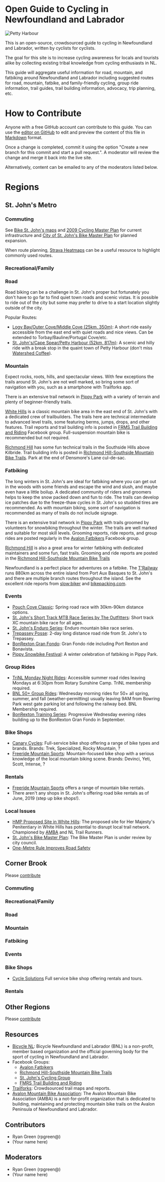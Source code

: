 # Open Guide to Cycling in Newfoundland and Labrador
![Petty Harbour](/images/pettyharbour.jpg)

This is an open-source, crowdsourced guide to cycling in Newfoundland and Labrador, written by cyclists for cyclists.

The goal for this site is to increase cycling awareness for locals and tourists alike by collecting existing tribal knowledge from cycling enthusiasts in NL.

This guide will aggregate useful information for road, mountain, and fatbiking around Newfoundland and Labrador including suggested routes for road, mountain, fatbike, and family-friendly cycling, group ride information, trail guides, trail building information, advocacy, trip planning, etc. 

# How to Contribute
Anyone with a free GitHub account can contribute to this guide. You can use the [editor on GitHub](https://github.com/rpgreen/nl-cycling/edit/master/index.md) to edit and preview the content of this file in [Markdown](https://guides.github.com/features/mastering-markdown/) format.

Once a change is completed, commit it using the option "Create a new branch for this commit and start a pull request.". A moderator will review the change and merge it back into the live site.

Alternatively, content can be emailed to any of the moderators listed below.

# Regions

## St. John's Metro

### Commuting
See [Bike St. John's maps](http://www.bikestjohns.ca/maps/) and [2009 Cycling Master Plan](https://www.stjohns.ca/sites/default/files/files/publication/Cycling%20Master%20plan%5B1%5D_0.pdf) for current infrastructure and [City of St. John's Bike Master Plan](https://www.engagestjohns.ca/6586/documents/16412) for planned expansion.

When route planning, [Strava Heatmaps](https://www.strava.com/heatmap#13.59/-52.73183/47.57971/hot/ride) can be a useful resource to highlight commonly used routes.

### Recreational/Family

### Road
Road biking can be a challenge in St. John's proper but fortunately you don't have to go far to find quiet town roads and scenic vistas. It is possible to ride out of the city but some may prefer to drive to a start location slightly outside of the city.

Popular Routes:
- [Logy Bay/Outer Cove/Middle Cove (25km, 350m)](https://www.strava.com/activities/2410225415): A short ride easily accessible from the east end with quiet roads and nice views. Can be extended to Torbay/Bauline/Portugal Cove/etc.
- [St. John's/Cape Spear/Petty Harbour (52km, 817m)](https://ridewithgps.com/routes/11613065): A scenic and hilly ride with a break stop in the quaint town of Petty Harbour (don't miss [Watershed Coffee](https://www.facebook.com/watershedcoffeeshop/)).

### Mountain
Expect rocks, roots, hills, and spectacular views. With few exceptions the trails around St. John's are not well marked, so bring some sort of navigation with you, such as a smartphone with Trailforks app.

There is an extensive trail network in [Pippy Park](https://www.trailforks.com/region/pippy-park/) with a variety of terrain and plenty of beginner-friendly trails.

[White Hills](https://www.trailforks.com/region/white-hills/) is a classic mountain bike area in the east end of St. John's with a dedicated crew of trailbuilders. The trails here are technical intermediate to advanced level trails, some featuring berms, jumps, drops, and other features. Trail reports and trail building info is posted in [FRMS Trail Building and Riding](https://www.facebook.com/groups/833332940068319/) Facebook group. Full-suspension mountain bike is recommended but not required.

[Richmond Hill](https://www.trailforks.com/region/richmond-hill-13822/) has some fun technical trails in the Southside Hills above Kilbride. Trail building info is posted in [Richmond Hill-Southside Mountain Bike Trails](https://www.facebook.com/groups/487348724623180/). Park at the end of Densmore's Lane cul-de-sac.

### Fatbiking
The long winters in St. John's are ideal for fatbiking where you can get out in the woods with some friends and escape the wind and slush, and maybe even have a little boilup. A dedicated community of riders and groomers helps to keep the snow packed down and fun to ride. The trails can develop ice patches due to the freeze-thaw cycles in St. John's so studded tires are recommended. As with mountain biking, some sort of navigation is recommended as many of trails do not include signage.

There is an extensive trail network in [Pippy Park](https://www.trailforks.com/region/pippy-park/) with trails groomed by volunteers for snowbiking throughout the winter. The trails are well marked and suitable for most skill levels. Grooming reports, ride reports, and group rides are posted regularly in the [Avalon Fatbikers](https://www.facebook.com/groups/217745801944217/)
 Facebook group.

[Richmond Hill](https://www.trailforks.com/region/richmond-hill-13822/) is also a great area for winter fatbiking with dedicated maintainers and some fun, fast trails. Grooming and ride reports are posted in the [Richmond Hill-Southside Mountain Bike Trails](https://www.facebook.com/groups/487348724623180/)

Newfoundland is a perfect place for adventures on a fatbike. The [T'Railway](https://www.trailway.ca/) runs 880km across the entire island from Port Aux Basques to St. John's and there are multiple branch routes throughout the island. See the excellent ride reports from [slow:biker](https://theslowbiker.wordpress.com/) and [bikepacking.com](https://bikepacking.com/routes/newfoundland-trailway/).

### Events
- [Pouch Cove Classic](https://www.facebook.com/Pouch-Cove-Classic-Road-Bike-Race-2389591537944614): Spring road race with 30km-90km distance options.
- [St. John's Short Track MTB Race Series by The Outfitters](https://www.facebook.com/SJShortTrack/): Short track XC mountain bike race for all ages.
- [St. John's Enduro Series](https://www.facebook.com/SJES19/): Enduro mountain bike race series.
- [Trepassey Posse](https://www.facebook.com/groups/2074198909535988/): 2-day long distance road ride from St. John's to Trepassey.
- [BonRexton Gran Fondo](https://www.facebook.com/BonRextonFondo/): Gran Fondo ride including Port Rexton and Bonavista.
- [Pippy Snowbike Festival](https://www.facebook.com/pippysnowbike/): A winter celebration of fatbiking in Pippy Park.

### Group Rides
- [TriNL Monday Night Rides](https://www.trinl.com/events/): Accessible summer road rides leaving Mondays at 6:30pm from Rotary Sunshine Camp. TriNL membership required.
- [BNL 50+ Group Rides](https://www.facebook.com/groups/bnl50plus.stjohns/): Wednesday morning rides for 50+ all spring, summer, and fall (weather-permitting) usually leaving 9AM from Bowring Park west gate parking lot and following the railway bed. BNL Membership required.
- [BonRexton Training Series](https://www.facebook.com/BonRextonFondo): Progressive Wednesday evening rides building up to the BonRexton Gran Fondo in September.

### Bike Shops
- [Canary Cycles](https://www.canarycycles.ca/): Full-service bike shop offering a range of bike types and brands. Brands: Trek, Specialized, Rocky Mountain, ?
- [Freeride Mountain Sports](http://www.freeridems.com/): Mountain-focused bike shop with a serious knowledge of the local mountain biking scene. Brands: Devinci, Yeti, Scott, Intense, ?

### Rentals
- [Freeride Mountain Sports](http://www.freeridems.com/) offers a range of mountain bike rentals.
- There aren't any shops in St. John's offering road bike rentals as of June, 2019 (step up bike shops!).

### Local Issues
- [HMP Proposed Site in White Hills](https://www.cbc.ca/news/canada/newfoundland-labrador/new-jail-questions-1.5097667): The proposed site for Her Majesty's Penitentiary in White Hills has potential to disrupt local trail network. Championed by [AMBA](https://www.facebook.com/pg/AMBA709) and NL Trail Runners.
- [St. John's Bike Master Plan](https://www.engagestjohns.ca/6586/documents/16412): The Bike Master Plan is under review by city council.
- [One-Metre Rule Improves Road Safety](https://www.releases.gov.nl.ca/releases/2019/servicenl/0220n02.aspx)

## Corner Brook
Please [contribute](https://github.com/rpgreen/nl-cycling/edit/master/index.md)

### Commuting

### Recreational/Family

### Road

### Mountain

### Fatbiking

### Events

### Bike Shops
- [Cycle Solutions](https://www.cyclesolutions.ca/) Full service bike shop offering rentals and tours.

### Rentals

## Other Regions
Please [contribute](https://github.com/rpgreen/nl-cycling/edit/master/index.md)

## Resources
- [Bicycle NL](http://bicyclenl.com): Bicycle Newfoundland and Labrador (BNL) is a non-profit, member based organization and the official governing body for the sport of cycling in Newfoundland and Labrador.
- Facebook Groups:
   - [Avalon Fatbikers](https://www.facebook.com/groups/217745801944217/)
   - [Richmond Hill-Southside Mountain Bike Trails](https://www.facebook.com/groups/487348724623180/)
   - [St. John's Cycling Group](https://www.facebook.com/groups/stjohnscycling/)
   - [FMRS Trail Building and Riding](https://www.facebook.com/groups/833332940068319/)
- [Trailforks](https://www.trailforks.com/region/newfoundland/): Crowdsourced trail maps and reports.
- [Avalon Mountain Bike Association](https://www.facebook.com/AMBA709/): The Avalon Mountain Bike Association (AMBA) is a not-for-profit organization that is dedicated to building, maintaining and protecting mountain bike trails on the Avalon Peninsula of Newfoundland and Labrador.

## Contributors
- Ryan Green (rpgreen@)
- (Your name here)

## Moderators
- Ryan Green (rpgreen@)
- (Your name here)
